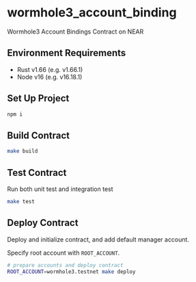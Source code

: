 # wormhole3_account_binding
Wormhole3 Account Bindings Contract on NEAR

## Environment Requirements

- Rust v1.66 (e.g. v1.66.1)
- Node v16 (e.g. v16.18.1)

## Set Up Project

```bash
npm i
```

## Build Contract

```bash
make build
```

## Test Contract

Run both unit test and integration test

```bash
make test
```

## Deploy Contract

Deploy and initialize contract, and add default manager account.

Specify root account with `ROOT_ACCOUNT`.

```bash
# prepare accounts and deploy contract
ROOT_ACCOUNT=wormhole3.testnet make deploy
```
